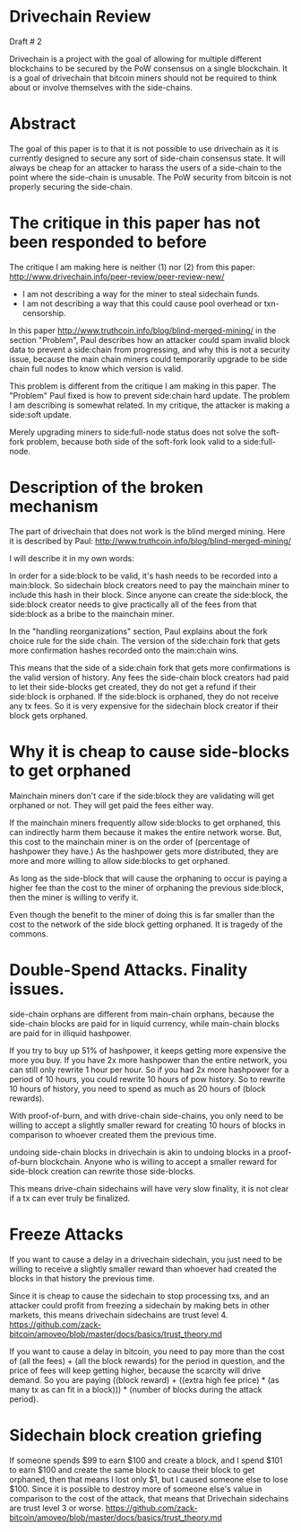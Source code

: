 Drivechain Review
=====
Draft # 2

Drivechain is a project with the goal of allowing for multiple different blockchains to be secured by the PoW consensus on a single blockchain. It is a goal of drivechain that bitcoin miners should not be required to think about or involve themselves with the side-chains.

Abstract
=======

The goal of this paper is to that it is not possible to use drivechain as it is currently designed to secure any sort of side-chain consensus state. It will always be cheap for an attacker to harass the users of a side-chain to the point where the side-chain is unusable. The PoW security from bitcoin is not properly securing the side-chain.

The critique in this paper has not been responded to before
===========

The critique I am making here is neither (1) nor (2) from this paper: http://www.drivechain.info/peer-review/peer-review-new/

* I am not describing a way for the miner to steal sidechain funds.
* I am not describing a way that this could cause pool overhead or txn-censorship.

In this paper http://www.truthcoin.info/blog/blind-merged-mining/ in the section "Problem", Paul describes how an attacker could spam invalid block data to prevent a side:chain from progressing, and why this is not a security issue, because the main chain miners could temporarily upgrade to be side chain full nodes to know which version is valid.

This problem is different from the critique I am making in this paper. The "Problem" Paul fixed is how to prevent side:chain hard update. The problem I am describing is somewhat related. In my critique, the attacker is making a side:soft update.

Merely upgrading miners to side:full-node status does not solve the soft-fork problem, because both side of the soft-fork look valid to a side:full-node.

Description of the broken mechanism
============

The part of drivechain that does not work is the blind merged mining.
Here it is described by Paul: http://www.truthcoin.info/blog/blind-merged-mining/

I will describe it in my own words:

In order for a side:block to be valid, it's hash needs to be recorded into a main:block.
So sidechain block creators need to pay the mainchain miner to include this hash in their block.
Since anyone can create the side:block, the side:block creator needs to give practically all of the fees from that side:block as a bribe to the mainchain miner.

In the "handling reorganizations" section, Paul explains about the fork choice rule for the side chain. The version of the side:chain fork that gets more confirmation hashes recorded onto the main:chain wins.

This means that the side of a side:chain fork that gets more confirmations is the valid version of history. Any fees the side-chain block creators had paid to let their side-blocks get created, they do not get a refund if their side:block is orphaned.
If the side:block is orphaned, they do not receive any tx fees.
So it is very expensive for the sidechain block creator if their block gets orphaned.

Why it is cheap to cause side-blocks to get orphaned
===================

Mainchain miners don't care if the side:block they are validating will get orphaned or not. They will get paid the fees either way.

If the mainchain miners frequently allow side:blocks to get orphaned, this can indirectly harm them because it makes the entire network worse. But, this cost to the mainchain miner is on the order of (percentage of hashpower they have.) As the hashpower gets more distributed, they are more and more willing to allow side:blocks to get orphaned.

As long as the side-block that will cause the orphaning to occur is paying a higher fee than the cost to the miner of orphaning the previous side:block, then the miner is willing to verify it.

Even though the benefit to the miner of doing this is far smaller than the cost to the network of the side block getting orphaned. It is tragedy of the commons.


Double-Spend Attacks. Finality issues.
=======

side-chain orphans are different from main-chain orphans, because the side-chain blocks are paid for in liquid currency, while main-chain blocks are paid for in illiquid hashpower.

If you try to buy up 51% of hashpower, it keeps getting more expensive the more you buy. 
If you have 2x more hashpower than the entire network, you can still only rewrite 1 hour per hour.
So if you had 2x more hashpower for a period of 10 hours, you could rewrite 10 hours of pow history. So to rewrite 10 hours of history, you need to spend as much as 20 hours of (block rewards).

With proof-of-burn, and with drive-chain side-chains, you only need to be willing to accept a slightly smaller reward for creating 10 hours of blocks in comparison to whoever created them the previous time.

undoing side-chain blocks in drivechain is akin to undoing blocks in a proof-of-burn blockchain. Anyone who is willing to accept a smaller reward for side-block creation can rewrite those side-blocks.

This means drive-chain sidechains will have very slow finality, it is not clear if a tx can ever truly be finalized.


Freeze Attacks
=======

If you want to cause a delay in a drivechain sidechain, you just need to be willing to receive a slightly smaller reward than whoever had created the blocks in that history the previous time.

Since it is cheap to cause the sidechain to stop processing txs, and an attacker could profit from freezing a sidechain by making bets in other markets, this means drivechain sidechains are trust level 4. https://github.com/zack-bitcoin/amoveo/blob/master/docs/basics/trust_theory.md

If you want to cause a delay in bitcoin, you need to pay more than the cost of (all the fees) + (all the block rewards) for the period in question, and the price of fees will keep getting higher, because the scarcity will drive demand. So you are paying ((block reward) + ((extra high fee price) * (as many tx as can fit in a block))) * (number of blocks during the attack period).

Sidechain block creation griefing
===========

If someone spends $99 to earn $100 and create a block, and I spend $101 to earn $100 and create the same block to cause their block to get orphaned, then that means I lost only $1, but I caused someone else to lose $100.
Since it is possible to destroy more of someone else's value in comparison to the cost of the attack, that means that Drivechain sidechains are trust level 3 or worse. https://github.com/zack-bitcoin/amoveo/blob/master/docs/basics/trust_theory.md

